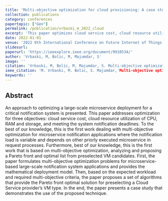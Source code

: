 ```yaml
---
title: 'Multi-objective optimization for cloud provisioning: A case study in large-scale microservice notification applications'
collection: publications
category: conferences
papertopic: ["Gen"]
permalink: /publication/vrbaski_m_2022_cloud
excerpt: 'This paper optimizes cloud service cost, cloud resource utilization of CPU, RAM and storage, and meeting the system notification deadlines.'
date: 2022-01-01
venue: '2022 9th International Conference on Future Internet of Things and Cloud'
slidesurl:
paperurl: 'https://ieeexplore.ieee.org/document/9910534/'
author: 'Vrbaski, M, Bolic, M, Majumdar, S'
image: ''
citation: 'Vrbaski, M, Bolic, M, Majumdar, S. Multi-objective optimization for cloud provisioning: A case study in large-scale microservice notification applications. 2022 9th International Conference on Future Internet of Things and Cloud, 2022.'
ieee_citation: 'M. Vrbaski, M. Bolic, S. Majumdar,'Multi-objective optimization for cloud provisioning: A case study in large-scale microservice notification applications, 2022 9th International Conference on Future Internet of Things and Cloud, 2022.'
keywords: ''
---
```


## Abstract

An approach to optimizing a large-scale microservice deployment for a critical notification system is presented. This paper addresses optimization for three objectives: cloud service cost, cloud resource utilization of CPU, RAM and storage, and meeting the system notification deadlines. To the best of our knowledge, this is the first work dealing with multi-objective optimization for microservice notification applications where the notification load is variable and depends on other priorly executed microservice in request processes. Furthermore, best of our knowledge, this is the first work that is based on multi-objective optimization, analyzing and proposing a Pareto front and optimal list from preselected VM candidates. First, the paper formulates multi-objective optimization problems for microservice-based large-scale notification system applications and provides the mathematical deployment model. Then, based on the expected workload and required multi-objective criteria, the paper proposes a set of algorithms that provide the Pareto front optimal solution for preselecting a Cloud Service provider’s VM type. In the end, the paper presents a case study that demonstrates the use of the proposed technique.
